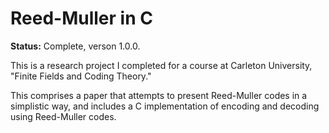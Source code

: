 # Reed-Muller in C

**Status:** Complete, verson 1.0.0.

This is a research project I completed for a course at Carleton University, "Finite Fields and Coding Theory."

This comprises a paper that attempts to present Reed-Muller codes in a simplistic way, and includes a C implementation of
encoding and decoding using Reed-Muller codes.
